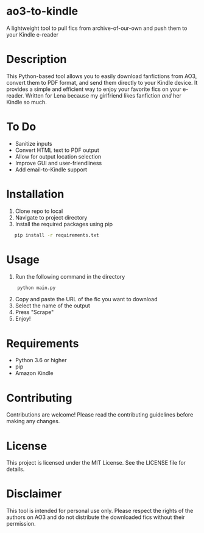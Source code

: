 # ao3-to-kindle
A lightweight tool to pull fics from archive-of-our-own and push them to your Kindle e-reader

# Description

This Python-based tool allows you to easily download fanfictions from AO3, convert them to PDF format, and send them directly to your Kindle device. It provides a simple and efficient way to enjoy your favorite fics on your e-reader. Written for Lena because my girlfriend likes fanfiction *and* her Kindle so much.

# To Do

- Sanitize inputs
- Convert HTML text to PDF output
- Allow for output location selection
- Improve GUI and user-friendliness
- Add email-to-Kindle support

# Installation

1. Clone repo to local
2. Navigate to project directory
3. Install the required packages using pip
```bash
   pip install -r requirements.txt
   ```
# Usage

1. Run the following command in the directory
```bash
    python main.py
  ```
2. Copy and paste the URL of the fic you want to download
3. Select the name of the output
4. Press "Scrape"
5. Enjoy!

# Requirements

- Python 3.6 or higher
- pip
- Amazon Kindle

# Contributing
Contributions are welcome! Please read the contributing guidelines before making any changes.

# License
This project is licensed under the MIT License. See the LICENSE file for details.

# Disclaimer
This tool is intended for personal use only. Please respect the rights of the authors on AO3 and do not distribute the downloaded fics without their permission.
